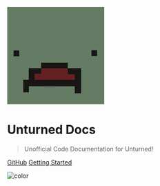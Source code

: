 ![logo](_media/logo.png)

# Unturned Docs

> Unofficial Code Documentation for Unturned!

[GitHub](https://github.com/ChubbyQuokka/UnturnedDocs)
[Getting Started](information/using_this_documentation)

![color](#3c3c3c)